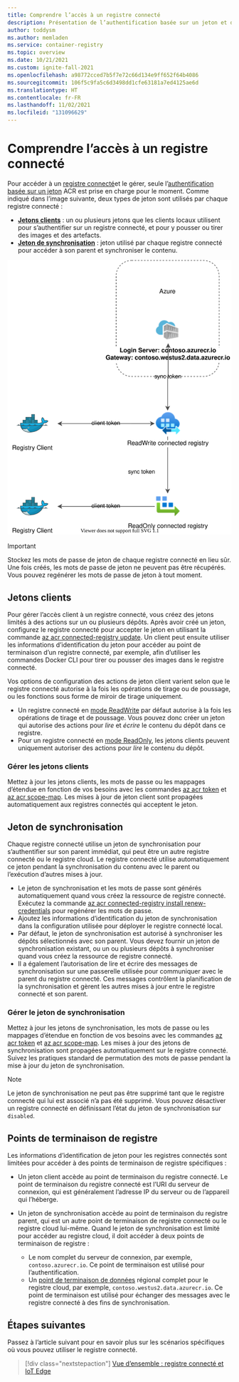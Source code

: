 ```yaml
---
title: Comprendre l’accès à un registre connecté
description: Présentation de l’authentification basée sur un jeton et de l’autorisation pour les registres connectés dans Azure Container Registry
author: toddysm
ms.author: memladen
ms.service: container-registry
ms.topic: overview
ms.date: 10/21/2021
ms.custom: ignite-fall-2021
ms.openlocfilehash: a98772cced7b5f7e72c66d134e9ff652f64b4086
ms.sourcegitcommit: 106f5c9fa5c6d3498dd1cfe63181a7ed4125ae6d
ms.translationtype: HT
ms.contentlocale: fr-FR
ms.lasthandoff: 11/02/2021
ms.locfileid: "131096629"
---
```

# <a name="understand-access-to-a-connected-registry"></a>Comprendre l’accès à un registre connecté

Pour accéder à un [registre connecté](intro-connected-registry.md)et le gérer, seule l’[authentification basée sur un jeton](container-registry-repository-scoped-permissions.md) ACR est prise en charge pour le moment. Comme indiqué dans l’image suivante, deux types de jeton sont utilisés par chaque registre connecté :

* [**Jetons clients**](#client-tokens) : un ou plusieurs jetons que les clients locaux utilisent pour s’authentifier sur un registre connecté, et pour y pousser ou tirer des images et des artefacts.
* [**Jeton de synchronisation**](#sync-token) : jeton utilisé par chaque registre connecté pour accéder à son parent et synchroniser le contenu.

![Vue d’ensemble de l’authentification du registre connecté](media/overview-connected-registry-access/connected-registry-authentication-overview.svg)

> [!IMPORTANT]
> Stockez les mots de passe de jeton de chaque registre connecté en lieu sûr. Une fois créés, les mots de passe de jeton ne peuvent pas être récupérés. Vous pouvez regénérer les mots de passe de jeton à tout moment.

## <a name="client-tokens"></a>Jetons clients

Pour gérer l’accès client à un registre connecté, vous créez des jetons limités à des actions sur un ou plusieurs dépôts. Après avoir créé un jeton, configurez le registre connecté pour accepter le jeton en utilisant la commande [az acr connected-registry update](/cli/azure/acr/connected-registry#az_acr_connected_registry_update). Un client peut ensuite utiliser les informations d’identification du jeton pour accéder au point de terminaison d’un registre connecté, par exemple, afin d’utiliser les commandes Docker CLI pour tirer ou pousser des images dans le registre connecté.

Vos options de configuration des actions de jeton client varient selon que le registre connecté autorise à la fois les opérations de tirage ou de poussage, ou les fonctions sous forme de miroir de tirage uniquement. 
* Un registre connecté en [mode ReadWrite](intro-connected-registry.md#modes) par défaut autorise à la fois les opérations de tirage et de poussage. Vous pouvez donc créer un jeton qui autorise des actions pour *lire* et *écrire* le contenu du dépôt dans ce registre. 
* Pour un registre connecté en [mode ReadOnly](intro-connected-registry.md#modes), les jetons clients peuvent uniquement autoriser des actions pour *lire* le contenu du dépôt.

### <a name="manage-client-tokens"></a>Gérer les jetons clients

Mettez à jour les jetons clients, les mots de passe ou les mappages d’étendue en fonction de vos besoins avec les commandes [az acr token](/cli/az/acr#az_acr_token) et [az acr scope-map](/cli/az/acr#az_acr_scope-map). Les mises à jour de jeton client sont propagées automatiquement aux registres connectés qui acceptent le jeton.

## <a name="sync-token"></a>Jeton de synchronisation

Chaque registre connecté utilise un jeton de synchronisation pour s’authentifier sur son parent immédiat, qui peut être un autre registre connecté ou le registre cloud. Le registre connecté utilise automatiquement ce jeton pendant la synchronisation du contenu avec le parent ou l’exécution d’autres mises à jour. 

* Le jeton de synchronisation et les mots de passe sont générés automatiquement quand vous créez la ressource de registre connecté. Exécutez la commande [az acr connected-registry install renew-credentials][az-acr-connected-registry-install-renew-credentials] pour regénérer les mots de passe.
* Ajoutez les informations d’identification du jeton de synchronisation dans la configuration utilisée pour déployer le registre connecté local. 
* Par défaut, le jeton de synchronisation est autorisé à synchroniser les dépôts sélectionnés avec son parent. Vous devez fournir un jeton de synchronisation existant, ou un ou plusieurs dépôts à synchroniser quand vous créez la ressource de registre connecté.
* Il a également l’autorisation de lire et écrire des messages de synchronisation sur une passerelle utilisée pour communiquer avec le parent du registre connecté. Ces messages contrôlent la planification de la synchronisation et gèrent les autres mises à jour entre le registre connecté et son parent.

### <a name="manage-sync-token"></a>Gérer le jeton de synchronisation

Mettez à jour les jetons de synchronisation, les mots de passe ou les mappages d’étendue en fonction de vos besoins avec les commandes [az acr token](/cli/az/acr#az_acr_token) et [az acr scope-map](/cli/az/acr#az_acr_scope-map). Les mises à jour des jetons de synchronisation sont propagées automatiquement sur le registre connecté. Suivez les pratiques standard de permutation des mots de passe pendant la mise à jour du jeton de synchronisation.

> [!NOTE]
> Le jeton de synchronisation ne peut pas être supprimé tant que le registre connecté qui lui est associé n’a pas été supprimé. Vous pouvez désactiver un registre connecté en définissant l’état du jeton de synchronisation sur `disabled`. 

## <a name="registry-endpoints"></a>Points de terminaison de registre

Les informations d’identification de jeton pour les registres connectés sont limitées pour accéder à des points de terminaison de registre spécifiques :

* Un jeton client accède au point de terminaison du registre connecté. Le point de terminaison du registre connecté est l’URI du serveur de connexion, qui est généralement l’adresse IP du serveur ou de l’appareil qui l’héberge.

* Un jeton de synchronisation accède au point de terminaison du registre parent, qui est un autre point de terminaison de registre connecté ou le registre cloud lui-même. Quand le jeton de synchronisation est limité pour accéder au registre cloud, il doit accéder à deux points de terminaison de registre :

    - Le nom complet du serveur de connexion, par exemple, `contoso.azurecr.io`. Ce point de terminaison est utilisé pour l’authentification.
    - Un [point de terminaison de données](container-registry-firewall-access-rules.md#enable-dedicated-data-endpoints) régional complet pour le registre cloud, par exemple, `contoso.westus2.data.azurecr.io`. Ce point de terminaison est utilisé pour échanger des messages avec le registre connecté à des fins de synchronisation. 

## <a name="next-steps"></a>Étapes suivantes

Passez à l’article suivant pour en savoir plus sur les scénarios spécifiques où vous pouvez utiliser le registre connecté.

> [!div class="nextstepaction"]
> [Vue d’ensemble : registre connecté et IoT Edge][overview-connected-registry-and-iot-edge]

<!-- LINKS - internal -->
[az-acr-connected-registry-update]: /cli/azure/acr/connected-registry#az_acr_connected_registry_update
[az-acr-connected-registry-install-renew-credentials]: /cli/azure/acr/connected-registry/install#az_acr_connected_registry_install_renew_credentials
[overview-connected-registry-and-iot-edge]:overview-connected-registry-and-iot-edge.md
[repository-scoped-permissions]: container-registry-repository-scoped-permissions.md
